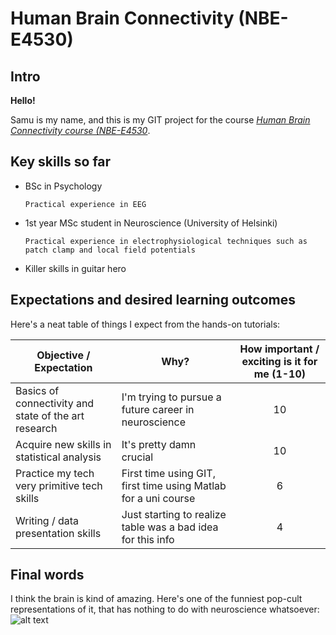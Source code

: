 # Human Brain Connectivity (NBE-E4530)

## Intro

**Hello!**

Samu is my name, and this is my GIT project for the course *[Human Brain Connectivity course (NBE-E4530](https://mycourses.aalto.fi/course/view.php?id=19534)*.

## Key skills so far

* BSc in Psychology

      Practical experience in EEG

* 1st year MSc student in Neuroscience (University of Helsinki)

      Practical experience in electrophysiological techniques such as patch clamp and local field potentials

* Killer skills in guitar hero


## Expectations and desired learning outcomes

Here's a neat table of things I expect from the hands-on tutorials:

Objective / Expectation | Why? | How important / exciting is it for me (1-10)
 --- | --------- | :-----: |
 Basics of connectivity and state of the art research | I'm trying to pursue a future career in neuroscience | 10 |
 Acquire new skills in statistical analysis | It's pretty damn crucial | 10 |
 Practice my tech very primitive tech skills | First time using GIT, first time using Matlab for a uni course | 6 |
 Writing / data presentation skills | Just starting to realize table was a bad idea for this info | 4 |
 
 ## Final words
 
 I think the brain is kind of amazing. Here's one of the funniest pop-cult representations of it, that has nothing to do with neuroscience whatsoever:
 ![alt text](https://massappeal.com/wp-content/uploads/brain-lite.jpg "Brain from Lil Dicky - Pillow talking")
